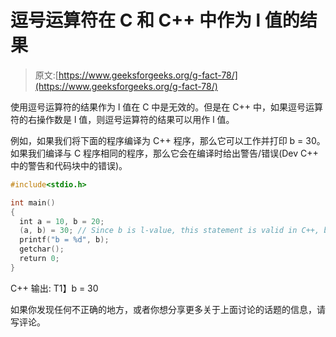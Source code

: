 # 逗号运算符在 C 和 C++ 中作为 l 值的结果

> 原文:[https://www.geeksforgeeks.org/g-fact-78/](https://www.geeksforgeeks.org/g-fact-78/)

使用逗号运算符的结果作为 l 值在 C 中是无效的。但是在 C++ 中，如果逗号运算符的右操作数是 l 值，则逗号运算符的结果可以用作 l 值。

例如，如果我们将下面的程序编译为 C++ 程序，那么它可以工作并打印 b = 30。如果我们编译与 C 程序相同的程序，那么它会在编译时给出警告/错误(Dev C++ 中的警告和代码块中的错误)。

```cpp
#include<stdio.h>

int main()
{
  int a = 10, b = 20;
  (a, b) = 30; // Since b is l-value, this statement is valid in C++, but not in C.
  printf("b = %d", b);
  getchar();
  return 0;
}
```

C++ 输出:
T1】b = 30

如果你发现任何不正确的地方，或者你想分享更多关于上面讨论的话题的信息，请写评论。